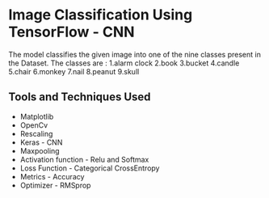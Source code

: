 
# Image Classification Using TensorFlow - CNN

The model classifies the given image into one of the nine classes present in the Dataset.
The classes are : 
1.alarm clock
2.book
3.bucket
4.candle
5.chair
6.monkey
7.nail
8.peanut
9.skull

## Tools and Techniques Used
- Matplotlib
- OpenCv
- Rescaling
- Keras - CNN
- Maxpooling
- Activation function - Relu and Softmax
- Loss Function - Categorical CrossEntropy
- Metrics - Accuracy 
- Optimizer - RMSprop




